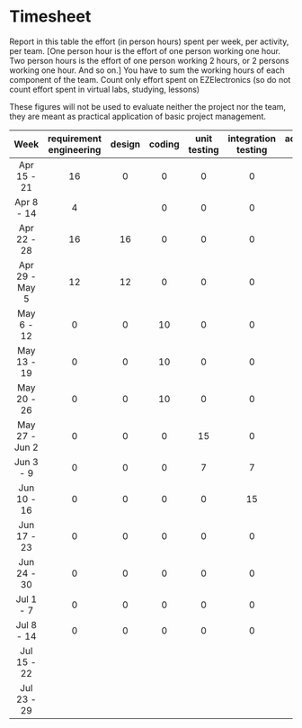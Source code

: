 # Timesheet

Report in this table the effort (in person hours) spent per week, per activity, per team.
[One person hour is the effort of one person working one hour.
Two person hours is the effort of one person working 2 hours, or 2 persons working one hour. And so on.]
You have to sum the working hours of each component of the team.
Count only effort spent on EZElectronics (so do not count effort spent in virtual labs, studying, lessons)

These figures will not be used to evaluate neither the project nor the team, they are meant as practical application of basic project management.

|      Week      | requirement engineering | design | coding | unit testing | integration testing | acceptance testing | management | git maven |
|:--------------:|:-----------------------:|:------:|:------:|:------------:|:-------------------:|:------------------:|:----------:|:---------:|
|  Apr 15 - 21   |           16            |   0    |   0    |      0       |          0          |         0          |     4      |     0     |
|   Apr 8 - 14   |            4            |        |   0    |      0       |          0          |         0          |     4      |     0     |
|  Apr 22 - 28   |           16            |   16   |   0    |      0       |          0          |         0          |     8      |     0     |
| Apr 29 - May 5 |           12            |   12   |   0    |      0       |          0          |         0          |     8      |     0     |
|   May 6 - 12   |            0            |   0    |   10   |      0       |          0          |         0          |     4      |     0     |
|  May 13 - 19   |            0            |   0    |   10   |      0       |          0          |         0          |     4      |     0     |
|  May 20 - 26   |            0            |   0    |   10   |      0       |          0          |         0          |     4      |     0     |
| May 27 - Jun 2 |            0            |   0    |   0    |      15      |          0          |         0          |     4      |     0     |
|   Jun 3 - 9    |            0            |   0    |   0    |      7       |          7          |         0          |     4      |     0     |
|  Jun 10 - 16   |            0            |   0    |   0    |      0       |         15          |         7          |     4      |     0     |
|  Jun 17 - 23   |            0            |   0    |   0    |      0       |          0          |         0          |     0      |     0     |
|  Jun 24 - 30   |            0            |   0    |   0    |      0       |          0          |         0          |     0      |     0     |
|   Jul 1 - 7    |            0            |   0    |   0    |      0       |          0          |         0          |     0      |     0     |
|   Jul 8 - 14   |            0            |   0    |   0    |      0       |          0          |         0          |     0      |     0     |
|  Jul 15 - 22   |                         |        |        |              |                     |                    |            |           |
|  Jul 23 - 29   |                         |        |        |              |                     |                    |            |           |
